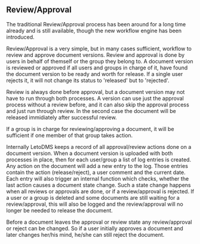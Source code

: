 Review/Approval
------------------

The traditional Review/Approval process has been around for a long time
already and is still available, though the new workflow engine has been
introduced.

Review/Approval is a very simple, but in many cases sufficient, workflow
to review and approve document versions. Review and approval is done by users
in behalf of themself or the group they belong to. A document version
is reviewed or approved if all users and groups in charge of it, have
found the document version to be ready and worth for release. If a single
user rejects it, it will not change its status to 'released' but to 'rejected'.

Review is always done before approval, but a document version may not have 
to run through both processes.
A version can use just the approval process without a review before,
and it can also skip the approval process and just run through review. In
the second case the document will be released immidiately after successful
review.

If a group is in charge for reviewing/approving a document, it will be
sufficient if one member of that group takes action.

Internally LetoDMS keeps a record of all approval/review actions done on
a document version. When a document version is uploaded with both processes
in place, then for each user/group a list of log entries is created. Any
action on the document will add a new entry to the log. Those entries
contain the action (release/reject), a user comment and the current date.
Each entry will also trigger an internal function which checks, whether
the last action causes a document state change. Such a state change happens
when all reviews or approvals are done, or if a review/approval is rejected.
If a user or a group is deleted and some documents are still waiting for
a review/approval, this will also be logged and the review/approval will
no longer be needed to release the document.

Before a document leaves the approval or review state any review/approval
or reject can be changed. So if a user initially approves a document and
later changes her/his mind, he/she can still reject the document.
